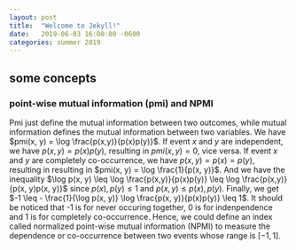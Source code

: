 ```yaml
---
layout: post
title:  "Welcome to Jekyll!"
date:   2019-06-03 16:00:00 -0600
categories: summer 2019
---
```


## some concepts

### point-wise mutual information (pmi) and NPMI

Pmi just define the mutual information between two outcomes, while mutual information defines the mutual information between two variables. We have $pmi(x, y) = \log \frac{p(x,y)}{p(x)p(y)}$. If event $x$ and $y$ are independent, we have $p(x, y) = p(x) p(y)$, resulting in $pmi(x, y) = 0$, vice versa. If event $x$ and $y$ are completely co-occurrence, we have $p(x, y) = p(x) = p(y)$, resulting in resulting in $pmi(x, y) = \log \frac{1}{p(x, y)}$. And we have the inequality $\log p(x, y) \leq \log \frac{p(x,y)}{p(x)p(y)} \leq \log \frac{p(x,y)}{p(x, y)p(x, y)}$ since $p(x), p(y) \leq 1$ and $p(x, y) \leq p(x), p(y)$. Finally, we get $-1 \leq - \frac{1}{\log p(x, y)} \log \frac{p(x, y)}{p(x)p(y)} \leq 1$. It should be noticed that -1 is for never occuring together, 0 is for indenpendence and 1 is for completely co-occurrence. Hence, we could define an index called normalized point-wise mutual information (NPMI) to measure the dependence or co-occurrence between two events whose range is $[-1, 1]$.



